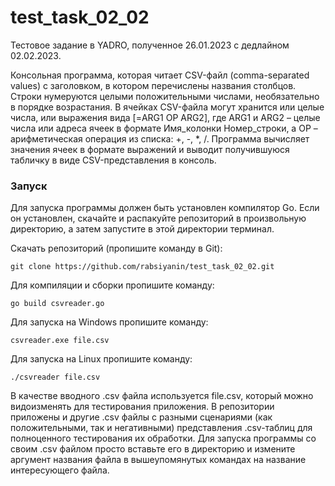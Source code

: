 # test_task_02_02

Тестовое задание в YADRO, полученное 26.01.2023 с дедлайном 02.02.2023.

Консольная программа, которая читает CSV-файл (comma-separated values) с заголовком, в котором перечислены названия столбцов. Строки нумеруются целыми положительными числами, необязательно в порядке возрастания. В ячейках CSV-файла могут хранится или целые числа, или выражения вида [=ARG1 OP ARG2], где ARG1 и ARG2 – целые числа или адреса ячеек в формате Имя_колонки Номер_строки, а OP – арифметическая операция из списка: +, -, *, /. Программа вычисляет значения ячеек в формате выражений и выводит получившуюся табличку в виде CSV-представления в консоль.

### Запуск
Для запуска программы должен быть установлен компилятор Go. 
Если он установлен, скачайте и распакуйте репозиторий в произвольную директорию, а затем запустите в этой директории терминал. 

Скачать репозиторий (пропишите команду в Git):
```
git clone https://github.com/rabsiyanin/test_task_02_02.git
```

Для компиляции и сборки пропишите команду:
```
go build csvreader.go 
``` 
Для запуска на Windows пропишите команду:
```
csvreader.exe file.csv
```
Для запуска на Linux пропишите команду:
```
./csvreader file.csv
```


В качестве вводного .csv файла используется file.csv, который можно видоизменять для тестирования приложения. В репозитории приложены и другие .csv файлы с разными сценариями (как положительными, так и негативными) представления .csv-таблиц для полноценного тестирования их обработки. Для запуска программы со своим .csv файлом просто вставьте его в директорию и измените аргумент названия файла в вышеупомянутых командах на название интересующего файла.
